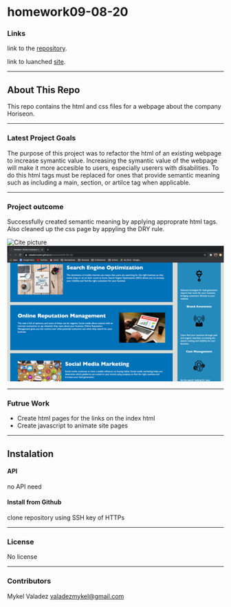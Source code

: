 # homework09-08-20

### Links

link to the [repository](https://github.com/valadezMykel/homework09-08-20).

link to luanched [site](https://valadezmykel.github.io/homework09-08-20/).

------

## About This Repo

This repo contains the html and css files for a webpage about the company Horiseon.   

------

### Latest Project Goals

The purpose of this project was to refactor the html of an existing webpage to increase symantic value.  Increasing the symantic value of the webpage will make it more accesible to users, especially userers with disabilities.  To do this html tags must be replaced for ones that provide semantic meaning such as including a main, section, or artilce tag when applicable. 

------

### Project outcome

Successfully created semantic meaning by applying approprate html tags.  Also cleaned up the css page by appyling the DRY rule.

![Cite picture](assets/images/Horeson-screenshot-1.png)
![Cite picture](assets/images/Horeson-screenshot-2.png)


------

### Futrue Work

- Create html pages for the links on the index html
- Create javascript to animate site pages

-------

## Instalation

#### API

no API need

#### Install from Github

clone repository using SSH key of HTTPs

-------

### License

No license

-------


### Contributors

Mykel Valadez <valadezmykel@gmail.com>

